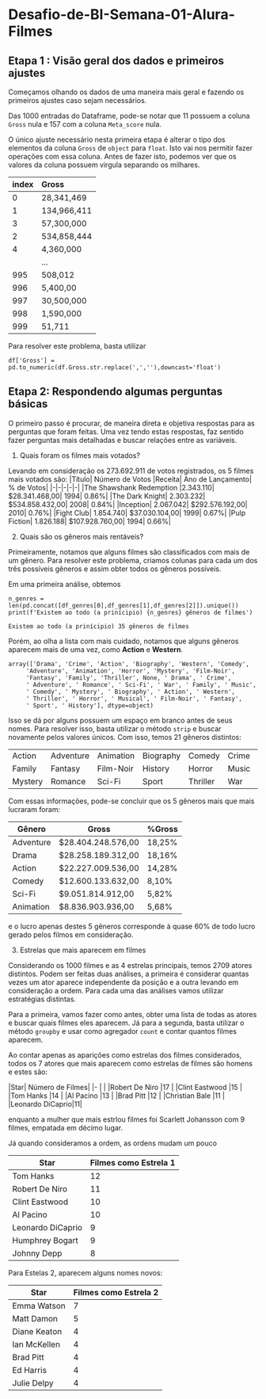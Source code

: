 # Desafio-de-BI-Semana-01-Alura-Filmes

## Etapa 1 : Visão geral dos dados e primeiros ajustes

Começamos olhando os dados de uma maneira mais geral e fazendo os primeiros ajustes caso sejam necessários.

Das 1000 entradas do Dataframe, pode-se notar que 11 possuem a coluna `Gross` nula e 157 com a coluna `Meta_score` nula.

O único ajuste necessário nesta primeira etapa é alterar o tipo dos elementos da coluna `Gross` de `object` para `float`. Isto vai nos permitir fazer operações com essa coluna. Antes de fazer isto, podemos ver que os valores da coluna possuem virgula separando os milhares.

| index |Gross     |
| :------------- | :------------- |
|0    | 28,341,469|
|1    | 134,966,411|
|3    | 57,300,000|
|2    | 534,858,444|
|4    | 4,360,000|
|     | ...     |
|995  |	508,012|
|996  |	5,400,00|
|997  |	30,500,000|
|998  |	1,590,000|
|999  |	51,711|

Para resolver este problema, basta utilizar
```
df['Gross'] = pd.to_numeric(df.Gross.str.replace(',',''),downcast='float')
```

## Etapa 2: Respondendo algumas perguntas básicas

O primeiro passo é procurar, de maneira direta e objetiva respostas para as perguntas que foram feitas. Uma vez tendo estas respostas, faz sentido fazer perguntas mais detalhadas e buscar relações entre as variáveis.

1. Quais foram os filmes mais votados?

  Levando em consideração os 273.692.911 de votos registrados, os 5 filmes mais votados são:
  |Título|	Número de Votos	|Receita|	Ano de Lançamento| 	% de Votos|
  |-|-|-|-|-|
  |The Shawshank Redemption	|2.343.110|	$28.341.468,00|	1994|	0.86%|
  |The Dark Knight|	2.303.232|	$534.858.432,00|	2008|	0.84%|
  |Inception|	2.067.042|	$292.576.192,00|	2010|	0.76%|
  |Fight Club|	1.854.740|	$37.030.104,00|	1999|	0.67%|
  |Pulp Fiction|	1.826.188|	$107.928.760,00|	1994|	0.66%|

2. Quais são os gêneros mais rentáveis?

  Primeiramente, notamos que alguns filmes são classificados com mais de um gênero. Para resolver este problema, criamos colunas para cada um dos três possíveis gêneros e assim obter todos os gêneros possíveis.

  Em uma primeira análise, obtemos
  ```
  n_genres = len(pd.concat([df_genres[0],df_genres[1],df_genres[2]]).unique())
  print(f'Existem ao todo (a prinícipio) {n_genres} gêneros de filmes')

  Existem ao todo (a prinícipio) 35 gêneros de filmes
  ```
  Porém, ao olha a lista com mais cuidado, notamos que alguns gêneros aparecem mais de uma vez, como **Action** e **Western**.
  ```
  array(['Drama', 'Crime', 'Action', 'Biography', 'Western', 'Comedy',
       'Adventure', 'Animation', 'Horror', 'Mystery', 'Film-Noir',
       'Fantasy', 'Family', 'Thriller', None, ' Drama', ' Crime',
       ' Adventure', ' Romance', ' Sci-Fi', ' War', ' Family', ' Music',
       ' Comedy', ' Mystery', ' Biography', ' Action', ' Western',
       ' Thriller', ' Horror', ' Musical', ' Film-Noir', ' Fantasy',
       ' Sport', ' History'], dtype=object)
  ```
  Isso se dá por alguns possuem um espaço em branco antes de seus nomes. Para resolver isso, basta utilizar o método `strip` e buscar novamente pelos valores únicos. Com isso, temos 21 gêneros distintos:

  | | | | | | | |
  |-|-|-|-|-|-|-|
  |Action |Adventure  |Animation  |Biography  |Comedy   |Crime  |Drama  |
  |Family |Fantasy    |Film-Noir  |History    |Horror   |Music  |Musical|
  |Mystery|Romance    |Sci-Fi     |Sport      |Thriller |War    |Western|

  Com essas informações, pode-se concluir que os 5 gêneros mais que mais lucraram foram:

  |Gênero |Gross	|%Gross |
  |-  |-  |-  |
  |Adventure   |$28.404.248.576,00 |18,25%  |
  |Drama       |$28.258.189.312,00 |18,16%  |
  |Action      |$22.227.009.536,00 |14,28%  |
  |Comedy      |$12.600.133.632,00 |8,10%   |
  |Sci-Fi      |$9.051.814.912,00  |5,82%   |
  |Animation   |$8.836.903.936,00  |5,68%   |

  e o lucro apenas destes 5 gêneros corresponde à quase 60% de todo lucro gerado pelos filmos em consideração.

3. Estrelas que mais aparecem em filmes

  Considerando os 1000 filmes e as 4 estrelas principais, temos 2709 atores distintos. Podem ser feitas duas análises, a primeira é considerar quantas vezes um ator aparece independente da posição e a outra levando em consideração a ordem. Para cada uma das análises vamos utilizar estratégias distintas.

  Para a primeira, vamos fazer como antes, obter uma lista de todas as atores e buscar quais filmes eles aparecem. Já para a segunda, basta utilizar o método `groupby` e usar como agregador `count` e contar quantos filmes aparecem.


  Ao contar apenas as aparições como estrelas dos filmes considerados, todos os 7 atores que mais aparecem como estrelas de filmes são homens e estes são:

  |Star|	Número de Filmes|
  |-   |  |
  |Robert De Niro |17 |
  |Clint Eastwood |15 |
  |Tom Hanks      |14 |
  |Al Pacino      |13 |
  |Brad Pitt      |12 |
  |Christian Bale |11 |
  |Leonardo DiCaprio|11|

  enquanto a mulher que mais estrlou filmes foi Scarlett Johansson com 9 filmes, empatada em décimo lugar.

  Já quando consideramos a ordem, as ordens mudam um pouco

  |Star | Filmes como Estrela 1|
  |-  |-  |
  |Tom Hanks          |12 |
  |Robert De Niro     |11 |
  |Clint Eastwood     |10 |
  |Al Pacino          |	10 |
  |Leonardo DiCaprio  |	9  |
  |Humphrey Bogart    |	9  |
  |Johnny Depp        |	8  |

  Para Estelas 2, aparecem alguns nomes novos:

  |Star | Filmes como Estrela 2 |
  |-|-|
  |Emma Watson  |7  |
  |Matt Damon   |5 |
  |Diane Keaton |4 |
  |Ian McKellen |4 |
  |Brad Pitt    |4  |
  |Ed Harris    |4  |
  |Julie Delpy  |4  |
